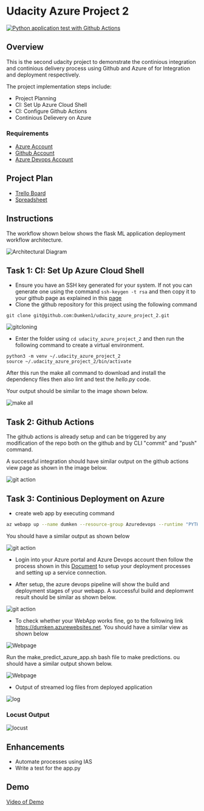 # Udacity Azure Project 2

[![Python application test with Github Actions](https://github.com/Dumken1/udacity_azure_project_2/actions/workflows/python-app.yml/badge.svg)](https://github.com/Dumken1/udacity_azure_project_2/actions/workflows/python-app.yml)

## Overview

This is the second udacity project to demonstrate the continious integration and continious delivery process using Github and Azure of for Integration and deployment respectively.

The project implementation steps include:

- Project Planning
- CI: Set Up Azure Cloud Shell
- CI: Configure Github Actions
- Continious Delievery on Azure

### Requirements
- [Azure Account](https://portal.azure.com/cobrand/?id=12&mkt=DA-DK&cbcxt=azubill)
- [Github Account](https://github.com/)
- [Azure Devops Account](https://dev.azure.com/)

## Project Plan
* [Trello Board](https://trello.com/invite/b/h5iPxchn/416219f027278f76e91d2d43cb2c841c/udacity-azure-project-2)
* [Spreadsheet](https://docs.google.com/spreadsheets/d/1pUB1HSulLt6hyPuISda7ChoGZRG02p2UohwmdOAX8OI/edit?usp=sharing)

## Instructions
The workflow shown below shows the flask ML application deployment workflow architecture.

![Architectural Diagram](./Azure2_pictures/Architecture.png)

## Task 1: CI: Set Up Azure Cloud Shell

- Ensure you have an SSH key generated for your system. If not you can generate one using the command ``` ssh-keygen -t rsa ```
 and then copy it to your github page as explained in this [page](https://docs.github.com/en/authentication/connecting-to-github-with-ssh/adding-a-new-ssh-key-to-your-github-account)
- Clone the github repository for this project using the following command
```
git clone git@github.com:Dumken1/udacity_azure_project_2.git
```
![gitcloning](./Azure2_pictures/git_cloning.png) 

- Enter the folder using ``` cd udacity_azure_project_2 ``` and then run the following command to create a virtual environment.

```
python3 -m venv ~/.udacity_azure_project_2
source ~/.udacity_azure_project_2/bin/activate
```
After this run the make all command to download and install the dependency files then also lint and test the *hello.py* code.

Your output should be similar to the image shown below.

![make all](./Azure2_pictures/make_all.png)

## Task 2: Github Actions
The github actions is already setup and can be triggered by any modification of the repo both on the github and by CLI "commit" and "push" command.

A successful integration should have similar output on the github actions view page as shown in the image below.

![git action](./Azure2_pictures/python_git_action.png)


## Task 3: Continious Deployment on Azure
* create web app by executing command 
```bash
az webapp up --name dumken --resource-group Azuredevops --runtime "PYTHON:3.7"
```
 You should have a similar output as shown below 
 
 ![git action](./Azure2_pictures/Webapp_name.png)

* Login into your Azure portal and Azure Devops account then follow the process shown in this [Document](https://docs.microsoft.com/en-us/azure/devops/pipelines/ecosystems/python-webapp?view=azure-devops) to setup your deployment processes and setting up a service connection.

* After setup, the azure devops pipeline will show the build and deployment stages of your webapp. A successful build and deplomwnt result should be similar as shown below.

![git action](./Azure2_pictures/Depoyment_view.png)

* To check whether your WebApp works fine, go to the following link https://dumken.azurewebsites.net. You should have a similar view as shown below

![Webpage](./Azure2_pictures/Webpage.png)

Run the make_predict_azure_app.sh bash file to make predictions. ou should have a similar output shown below. 

![Webpage](./Azure2_pictures/prediction_results.png)

* Output of streamed log files from deployed application

![log](./Azure2_pictures/log.png)

### Locust Output
![locust](./Azure2_pictures/locust_result.png)

## Enhancements

- Automate processes using IAS
- Write a test for the app.py

## Demo 

[Video of Demo](https://1drv.ms/v/s!ApB78pLGeml3gaNgyrnZSK-Yyyls2g)



